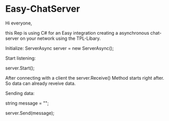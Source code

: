 # Easy-ChatServer

Hi everyone,

this Rep is using C# for an Easy integration creating a asynchronous chat-server on your network using the TPL-Libary.

Initialize:
ServerAsync server = new ServerAsync();

Start listening:

server.Start();

After connecting with a client the server.Receive() Method starts right after. So data can already reveive data.

Sending data:

string message = "";

server.Send(message);
